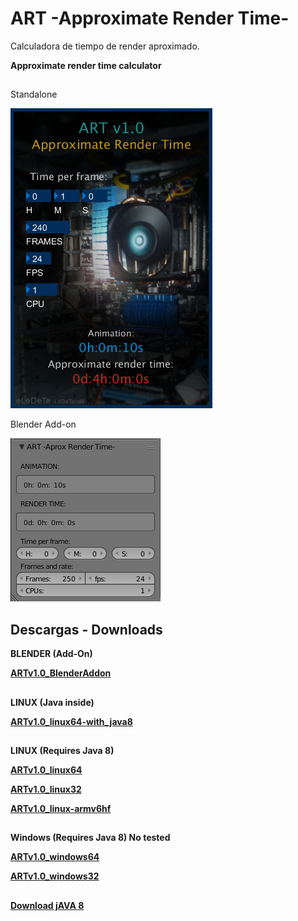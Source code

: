 ART -Approximate Render Time-
=

Calculadora de tiempo de render aproximado.

**Approximate render time calculator**

##

Standalone

![](https://github.com/eLeDeTe-LoDeTanda/ART/blob/master/Captura.png)


Blender Add-on

![](https://github.com/eLeDeTe-LoDeTanda/ART/blob/master/BlenderAddon/ART_Blenderaddon.png)


## Descargas - Downloads


**BLENDER (Add-On)**

**[ARTv1.0_BlenderAddon](https://raw.githubusercontent.com/eLeDeTe-LoDeTanda/ART/master/BlenderAddon/art.py)**

##

**LINUX (Java inside)**


**[ARTv1.0_linux64-with_java8](https://github.com/eLeDeTe-LoDeTanda/ART/releases/download/V1.0/ARTv1.0_linux64-with_java8.tar.bz2)**

##

**LINUX (Requires Java 8)**

**[ARTv1.0_linux64](https://github.com/eLeDeTe-LoDeTanda/ART/releases/download/V1.0/ARTv1.0_linux64.tar.bz2)**


**[ARTv1.0_linux32](https://github.com/eLeDeTe-LoDeTanda/ART/releases/download/V1.0/ARTv1.0_linux32.tar.bz2)**


**[ARTv1.0_linux-armv6hf](https://github.com/eLeDeTe-LoDeTanda/ART/releases/download/V1.0/ARTv1.0_linux-armv6hf.tar.bz2)**

##

**Windows (Requires Java 8) No tested**


**[ARTv1.0_windows64](https://github.com/eLeDeTe-LoDeTanda/ART/releases/download/V1.0/ARTv1.0_windows64.zip)**


**[ARTv1.0_windows32](https://github.com/eLeDeTe-LoDeTanda/ART/releases/download/V1.0/ARTv1.0_windows32.zip)**

##

**[Download jAVA 8](https://www.java.com/en/download/)**

##
##

